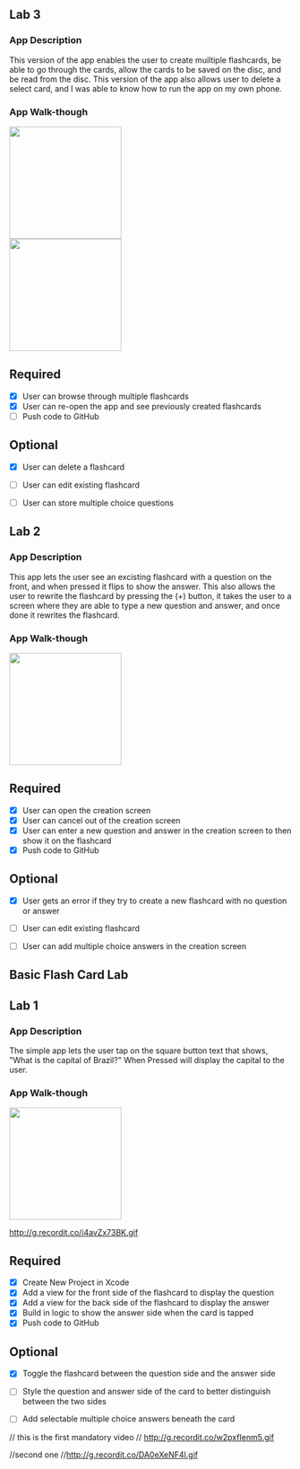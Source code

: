 
## Lab 3

### App Description
This version of the app enables the user to create muiltiple flashcards,  be able to go through the cards, allow the cards to be saved on the disc, and be read from the disc. This version of the app also allows user to delete a select card, and I was able to know how to run the app on my own phone. 


### App Walk-though

<img src="http://g.recordit.co/w2pxfIenm5.gif" width=200><br><img src="http://g.recordit.co/DA0eXeNF4l.gif" width=200><br>


## Required
- [X] User can browse through multiple flashcards
- [X] User can re-open the app and see previously created flashcards
- [ ] Push code to GitHub
## Optional
- [X] User can delete a flashcard
- [ ] User can edit existing flashcard
- [ ] User can store multiple choice questions


## Lab 2

### App Description
This app lets the user see an excisting flashcard with a  question on the front, and when pressed it flips to show the answer. This also allows the user to rewrite the flashcard by pressing the (+) button, it takes the user to a screen where they are able to type a new question and answer, and once done it rewrites the flashcard.

### App Walk-though

<img src="http://g.recordit.co/F6MdK9Bevw.gif" width=200><br>


## Required
- [X] User can open the creation screen
- [X] User can cancel out of the creation screen
- [X] User can enter a new question and answer in the creation screen to then show it on the flashcard
- [X] Push code to GitHub
## Optional
- [X] User gets an error if they try to create a new flashcard with no question or answer
- [ ] User can edit existing flashcard
- [ ] User can add multiple choice answers in the creation screen


## Basic Flash Card Lab

## Lab 1

### App Description
The simple app lets the user tap on the square button text that shows, "What is the capital of Brazil?" When Pressed will display the capital to the user.

### App Walk-though

<img src="http://g.recordit.co/i4avZx73BK.gif" width=200><br>

http://g.recordit.co/i4avZx73BK.gif

## Required
- [X] Create New Project in Xcode
- [X] Add a view for the front side of the flashcard to display the question
- [X] Add a view for the back side of the flashcard to display the answer
- [X] Build in logic to show the answer side when the card is tapped
- [X] Push code to GitHub
## Optional
- [X] Toggle the flashcard between the question side and the answer side
- [ ] Style the question and answer side of the card to better distinguish between the two sides
- [ ] Add selectable multiple choice answers beneath the card


// this is the first mandatory video
// http://g.recordit.co/w2pxfIenm5.gif

//second one
//http://g.recordit.co/DA0eXeNF4l.gif


